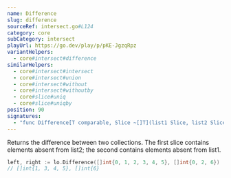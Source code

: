 ```yaml
---
name: Difference
slug: difference
sourceRef: intersect.go#L124
category: core
subCategory: intersect
playUrl: https://go.dev/play/p/pKE-JgzqRpz
variantHelpers:
  - core#intersect#difference
similarHelpers:
  - core#intersect#intersect
  - core#intersect#union
  - core#intersect#without
  - core#intersect#withoutby
  - core#slice#uniq
  - core#slice#uniqby
position: 90
signatures:
  - "func Difference[T comparable, Slice ~[]T](list1 Slice, list2 Slice) (Slice, Slice)"
---
```


Returns the difference between two collections. The first slice contains elements absent from list2; the second contains elements absent from list1.

```go
left, right := lo.Difference([]int{0, 1, 2, 3, 4, 5}, []int{0, 2, 6})
// []int{1, 3, 4, 5}, []int{6}
```


